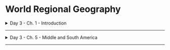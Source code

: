 # World Regional Geography

<details>
 <summary>Day 3 - Ch. 1 - Introduction</summary>
</details>

---

<details>
 <summary>Day 3 - Ch. 5 - Middle and South America</summary>

> 1. Official language of Belize = (English), Brazil = ~~Brazilian~~ (Portuguese), Guyana = (English)(Guiana = French), Venezuela = ~~Portuguese~~ (Spanish)
> 2. Main religion of Middle/South America = (Catholicism)
> 3. Major political/social process that shaped area = (Capitalism, Imperialism)
> 4. 2 Key environmental processes contributing to distress in Middle/South America = (Climate Change (Oil spills, deforestation, drought, rising sea levels))

* Indigenous populations: Aztecs, Mayans, Incans ("tribes" were broken up and basically independent)
  * Civilizations were extremely advanced for the time: <ins>advanced urban planning</ins>, <ins>running water</ins>, 
  * Civilizations are not *gone*
  * Columbus tried to get to India (failed, landed in Caribbean) (they didn't actually think Earth was flat)
    * Took slaves but they just ran away and hid lol
* Triangular Trade: Europe, Africa, and Asia -> Americas & Americas -> them.
  * Sugarcane -> Americas & Tobacco -> them
    * Sugar = **Important** Because molasses, tea, only grows in humid/hot
      * Slaves worked to death for 3ish years and replaced with new one (b/c more cost efficient)
  * Slaves taken to mainly Middle/South America at first, then to North America in 1600s
* Polynesian Triangle: Middle/South American natives traded w/ Pacific natives long before 1492 (No exploitation)
* 3 Gs Gold, God, and Glory
  * Money/resources
  * Basically no chance for peace. Especially with the present religious beliefs
  * God = convert
  * Glory = power/reputation
* Triangular Society Hierarchy
  * Peninsulares (Spaniards born in Spain)
    * Creoles (Spaniards born in New Spain)
      * Mestizos (Spanish & Native American) / Mullatos (Spanish & black) (mixed)
        * Full natives / Full black

* Imperialism: US becoming pretty dang prominent world power
* James Monroe makes Monroe Doctrine
  * Told Europe nobody could dabble in Western hemisphere but us.
* Roosevelt Corollary: Basically adds protection to Monroe Doctrine & justifies many interventions

* Cuba (United Fruit Company) lobbies Dwight to help in rebellion. Claims 2 democratically elected leaders were actually socialists (company had to pay more minimum wage).
  * CIA sends in covert propaganda forces to topple a democratic gov. (military lays down arms bc of immense propaganda success)
  * Sparks new 40 yr Civil War (1959-1990s). Hundreds of thousands of peoples killed
    * Drug cartels take advantage of split attention. Grow big
</details>

---
